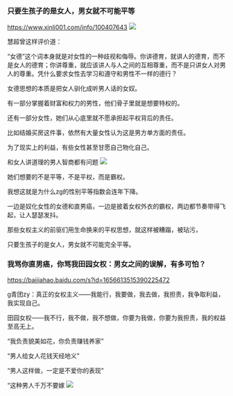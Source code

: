 ### 只要生孩子的是女人，男女就不可能平等
https://www.xinli001.com/info/100407643
![](https://ossimg.xinli001.com/20180822/dedd0148c0b7e5d984a5402962a53a38.jpeg)

慧超曾这样评价道：

“女德”这个词本身就是对女性的一种歧视和侮辱。你讲德育，就讲人的德育，而不是女人的德育；你讲尊重，就应该讲人与人之间的互相尊重，而不是只讲女人对男人的尊重。凭什么要求女性去学习和遵守和男性不一样的德行？

女德思想的本质是把女人驯化成听男人话的女奴。

有一部分掌握着财富和权力的男性，他们骨子里就是想要特权的。

还有一部分女性，她们从心底里就不愿承担起平权背后的责任。

比如结婚买房这件事，依然有大量女性认为这是男方单方面的责任。

为了现实上的利益，有些女性甚至甘愿自己物化自己。

和女人讲道理的男人智商都有问题
![](https://ossimg.xinli001.com/20180822/204b88586e59ab0d3011214b6838cc52.jpeg)

她们想要的不是平等，不是平权，而是霸权。

我想这就是为什么zg的性别平等指数会连年下降。

一边是奴化女性的女德和直男癌，一边是披着女权外衣的霸权，两边都节奏带得飞起，让人瑟瑟发抖。

那些女权主义的前驱们用生命换来的平权思想，就这样被糟蹋，被玷污，

只要生孩子的是女人，男女就不可能完全平等。

### 我骂你直男癌，你骂我田园女权：男女之间的误解，有多可怕？
https://baijiahao.baidu.com/s?id=1656613515390225472

g青团zy：真正的女权主义——我能行，我要做，我去做，我担责，我争取利益，我实现自己。

田园女权——我不行，我不做，我不想做，你要为我做，你要为我担责，我的权益至高无上。

“我负责貌美如花，你负责赚钱养家”

“男人给女人花钱天经地义”

“男人这样做，一定是不爱你的表现”

“这种男人千万不要嫁
![](https://i.guancha.cn/bbs/2019/06/10/20190610150904652.jpg)
